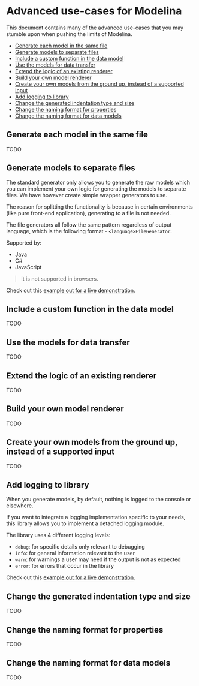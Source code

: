 # Advanced use-cases for Modelina
This document contains many of the advanced use-cases that you may stumble upon when pushing the limits of Modelina.

<!-- toc is generated with GitHub Actions do not remove toc markers -->

<!-- toc -->

- [Generate each model in the same file](#generate-each-model-in-the-same-file)
- [Generate models to separate files](#generate-models-to-separate-files)
- [Include a custom function in the data model](#include-a-custom-function-in-the-data-model)
- [Use the models for data transfer](#use-the-models-for-data-transfer)
- [Extend the logic of an existing renderer](#extend-the-logic-of-an-existing-renderer)
- [Build your own model renderer](#build-your-own-model-renderer)
- [Create your own models from the ground up, instead of a supported input](#create-your-own-models-from-the-ground-up-instead-of-a-supported-input)
- [Add logging to library](#add-logging-to-library)
- [Change the generated indentation type and size](#change-the-generated-indentation-type-and-size)
- [Change the naming format for properties](#change-the-naming-format-for-properties)
- [Change the naming format for data models](#change-the-naming-format-for-data-models)

<!-- tocstop -->

## Generate each model in the same file
TODO 

## Generate models to separate files

The standard generator only allows you to generate the raw models which you can implement your own logic for generating the models to separate files. We have however create simple wrapper generators to use.

The reason for splitting the functionality is because in certain environments (like pure front-end application), generating to a file is not needed.

The file generators all follow the same pattern regardless of output language, which is the following format - `<language>FileGenerator`.

Supported by:
- Java
- C#
- JavaScript

> It is not supported in browsers.

Check out this [example out for a live demonstration](../examples/generate-to-files).

## Include a custom function in the data model
TODO 

## Use the models for data transfer
TODO 

## Extend the logic of an existing renderer
TODO 

## Build your own model renderer
TODO 

## Create your own models from the ground up, instead of a supported input
TODO 


## Add logging to library
When you generate models, by default, nothing is logged to the console or elsewhere.

If you want to integrate a logging implementation specific to your needs, this library allows you to implement a detached logging module.

The library uses 4 different logging levels:
- `debug`: for specific details only relevant to debugging
- `info`: for general information relevant to the user
- `warn`: for warnings a user may need if the output is not as expected
- `error`: for errors that occur in the library

Check out this [example out for a live demonstration](../examples/custom-logging).

## Change the generated indentation type and size
TODO 

## Change the naming format for properties
TODO 

## Change the naming format for data models
TODO
